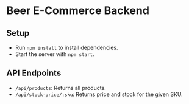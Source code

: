 # Beer E-Commerce Backend

## Setup
- Run `npm install` to install dependencies.
- Start the server with `npm start`.

## API Endpoints
- `/api/products`: Returns all products.
- `/api/stock-price/:sku`: Returns price and stock for the given SKU.